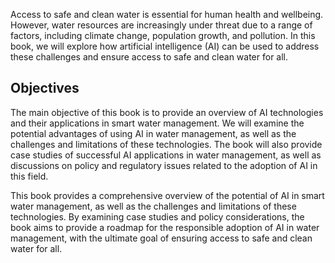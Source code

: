 
Access to safe and clean water is essential for human health and wellbeing. However, water resources are increasingly under threat due to a range of factors, including climate change, population growth, and pollution. In this book, we will explore how artificial intelligence (AI) can be used to address these challenges and ensure access to safe and clean water for all.

Objectives
----------------------

The main objective of this book is to provide an overview of AI technologies and their applications in smart water management. We will examine the potential advantages of using AI in water management, as well as the challenges and limitations of these technologies. The book will also provide case studies of successful AI applications in water management, as well as discussions on policy and regulatory issues related to the adoption of AI in this field.

This book provides a comprehensive overview of the potential of AI in smart water management, as well as the challenges and limitations of these technologies. By examining case studies and policy considerations, the book aims to provide a roadmap for the responsible adoption of AI in water management, with the ultimate goal of ensuring access to safe and clean water for all.

